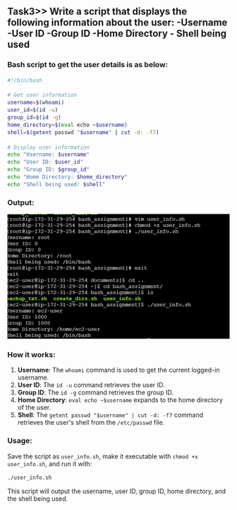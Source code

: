 ## Task3>> Write a script that displays the following information about the user:   -Username   -User ID -Group ID -Home Directory   - Shell being used

### Bash script to get the user details is as below:

```bash
#!/bin/bash

# Get user information
username=$(whoami)
user_id=$(id -u)
group_id=$(id -g)
home_directory=$(eval echo ~$username)
shell=$(getent passwd "$username" | cut -d: -f7)

# Display user information
echo "Username: $username"
echo "User ID: $user_id"
echo "Group ID: $group_id"
echo "Home Directory: $home_directory"
echo "Shell being used: $shell"
```

### Output:
![Alt text](Image_Output_of_the_tasks/Output_of_Task3.jpg)


### How it works:
1. **Username**: The `whoami` command is used to get the current logged-in username.
2. **User ID**: The `id -u` command retrieves the user ID.
3. **Group ID**: The `id -g` command retrieves the group ID.
4. **Home Directory**: `eval echo ~$username` expands to the home directory of the user.
5. **Shell**: The `getent passwd "$username" | cut -d: -f7` command retrieves the user's shell from the `/etc/passwd` file.

### Usage:
Save the script as `user_info.sh`, make it executable with `chmod +x user_info.sh`, and run it with:

```bash
./user_info.sh
```

This script will output the username, user ID, group ID, home directory, and the shell being used.

